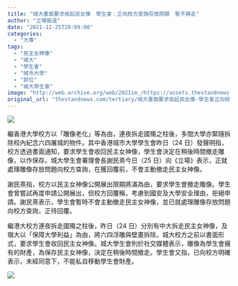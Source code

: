 ```yaml
---
title: "城大書面要求收起民女像　學生會：正向校方查詢存放問題　暫不移走"
author: "立場報道"
date: "2021-12-25T20:09:00"
categories:
  - "大專"
tags:
  - "民主女神像"
  - "城大"
  - "學生會"
  - "城市大學"
  - "郭位"
  - "城大學生會"
image: "http://web.archive.org/web/2021im_/https://assets.thestandnews.com/media/photos/Layer_0_orS3pv8.png"
original_url: "thestandnews.com/tertiary/城大書面要求收起民女像-學生會正向校方查詢存放問題-暫不移走"
---
```

![](http://web.archive.org/web/2021im_/https://assets.thestandnews.com/media/photos/Layer_0_orS3pv8.png)

繼香港大學校方以「雕像老化」等為由，連夜拆走國殤之柱後，多間大學亦緊隨拆除校內紀念六四屠城的物件。其中香港城市大學學生會昨日（24 日）發聲明指，校方透過書面通知，要求學生會收回民主女神像，學生會決定在稍後時間撤走雕像，以作保存。城大學生會署理會長謝民熹今日（25 日）向《立場》表示，正就處理雕像存放問題向校方查詢，在獲回覆前，不會主動撤走民主女神像。

謝民熹指，校方以民主女神像公開展出限期將滿為由，要求學生會撤走雕像。學生會曾嘗試再度申請公開展出，但校方回覆稱，考慮到國安及大學安全理由，拒絕申請。謝民熹表示，學生會暫時不會主動撤走民主女神像，並已就處理雕像存放問題向校方查詢，正待回覆。

繼港大校方連夜拆走國殤之柱後，昨日（24 日）分別有中大拆走民主女神像，及嶺大以「保障大學利益」為由，將六四浮雕與壁畫拆除。城大校方之前以書面形式，要求學生會收回民主女神像。城大學生會則於社交媒體表示，雕像為學生會擁有的財產，為保存民主女神像，決定在稍後時間撤走。學生會又指，已向校方明確表示，未經同意下，不能私自移動學生會財產。

![](http://web.archive.org/web/2021im_/https://assets.thestandnews.com/media/photos/manlui-14.png)